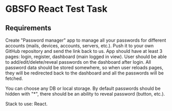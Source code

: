 # GBSFO React Test Task

## Requirements

Create "Password manager" app to manage all your passwords for different accounts (mails, devices, accounts, servers, etc.).
Push it to your own GitHub repository and send the link back to us.
App should have at least 3 pages: login, register, dashboard (main logged in view).
User should be able to add/edit/delete/reveal passwords on the dashboard after login. 
All password data should be stored somewhere, so when user reloads pages, they will be redirected back to the dashboard and all the passwords will be fetched.

You can choose any DB or local storage. 
By default passwords should be hidden with "*", there should be an ability to reveal password (button, etc.).

Stack to use: React.



